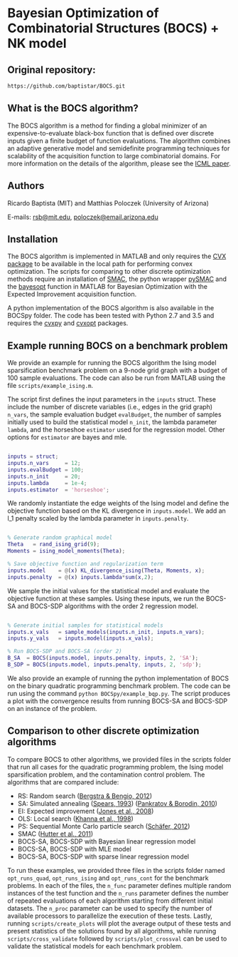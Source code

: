 # Bayesian Optimization of Combinatorial Structures (BOCS) + NK model

## Original repository:

```bash
https://github.com/baptistar/BOCS.git
```

## What is the BOCS algorithm?

The BOCS algorithm is a method for finding a global minimizer of an expensive-to-evaluate black-box function that is defined over discrete inputs given a finite budget of function evaluations. The algorithm combines an adaptive generative model and semidefinite programming techniques for scalability of the acquisition function to large combinatorial domains. For more information on the details of the algorithm, please see the [ICML paper](https://arxiv.org/abs/1806.08838).

## Authors

Ricardo Baptista (MIT) and Matthias Poloczek (University of Arizona)

E-mails: rsb@mit.edu, poloczek@email.arizona.edu

## Installation

The BOCS algorithm is implemented in MATLAB and only requires the [CVX package](http://cvxr.com/cvx/) to be available in the local path for performing convex optimization. The scripts for comparing to other discrete optimization methods require an installation of [SMAC](http://www.cs.ubc.ca/labs/beta/Projects/SMAC/), the python wrapper [pySMAC](https://github.com/tdomhan/pysmac) and the [bayesopt](https://www.mathworks.com/help/stats/bayesopt.html) function in MATLAB for Bayesian Optimization with the Expected Improvement acquisition function. 

A python implementation of the BOCS algorithm is also available in the BOCSpy folder. The code has been tested with Python 2.7 and 3.5 and requires the [cvxpy](http://www.cvxpy.org) and [cvxopt](http://cvxopt.org) packages.

## Example running BOCS on a benchmark problem

We provide an example for running the BOCS algorithm the Ising model sparsification benchmark problem on a 9-node grid graph with a budget of 100 sample evaluations. The code can also be run from MATLAB using the file `scripts/example_ising.m`.

The script first defines the input parameters in the `inputs` struct. These include the number of discrete variables (i.e., edges in the grid graph) `n_vars`, the sample evaluation budget `evalBudget`, the number of samples initially used to build the statistical model `n_init`, the lambda parameter `lambda`, and the horseshoe `estimator` used for the regression model. Other options for `estimator` are bayes and mle.

```Matlab

inputs = struct;
inputs.n_vars     = 12;
inputs.evalBudget = 100;
inputs.n_init     = 20;
inputs.lambda     = 1e-4;
inputs.estimator  = 'horseshoe';

```

We randomly instantiate the edge weights of the Ising model and define the objective function based on the KL divergence in `inputs.model`. We add an l_1 penalty scaled by the lambda parameter in `inputs.penalty`. 

```Matlab

% Generate random graphical model
Theta   = rand_ising_grid(9);
Moments = ising_model_moments(Theta);

% Save objective function and regularization term
inputs.model    = @(x) KL_divergence_ising(Theta, Moments, x);
inputs.penalty  = @(x) inputs.lambda*sum(x,2);

```

We sample the initial values for the statistical model and evaluate the objective function at these samples. Using these inputs, we run the BOCS-SA and BOCS-SDP algorithms with the order 2 regression model.

```Matlab

% Generate initial samples for statistical models
inputs.x_vals   = sample_models(inputs.n_init, inputs.n_vars);
inputs.y_vals   = inputs.model(inputs.x_vals);

% Run BOCS-SDP and BOCS-SA (order 2)
B_SA  = BOCS(inputs.model, inputs.penalty, inputs, 2, 'SA');
B_SDP = BOCS(inputs.model, inputs.penalty, inputs, 2, 'sdp');

```

We also provide an example of running the python implementation of BOCS on the binary quadratic programming benchmark problem. The code can be run using the command `python BOCSpy/example_bqp.py`. The script produces a plot with the convergence results from running BOCS-SA and BOCS-SDP on an instance of the problem. 

## Comparison to other discrete optimization algorithms

To compare BOCS to other algorithms, we provided files in the scripts folder that run all cases for the quadratic programming problem, the Ising model sparsification problem, and the contamination control problem. The algorithms that are compared include:

- RS: Random search ([Bergstra & Bengio, 2012](http://www.jmlr.org/papers/v13/bergstra12a.html))
- SA: Simulated annealing ([Spears, 1993](http://citeseerx.ist.psu.edu/viewdoc/summary?doi=10.1.1.52.6986)) ([Pankratov & Borodin, 2010](https://link.springer.com/chapter/10.1007/978-3-642-14186-7_19))
- EI: Expected improvement ([Jones et al., 2008](https://link.springer.com/article/10.1023/A:1008306431147))
- OLS: Local search ([Khanna et al., 1998](https://epubs.siam.org/doi/abs/10.1137/S0097539795286612))
- PS: Sequential Monte Carlo particle search ([Schäfer, 2012](https://dl.acm.org/citation.cfm?id=2414424))
- SMAC ([Hutter et al., 2011](https://dl.acm.org/citation.cfm?id=2177404))
- BOCS-SA, BOCS-SDP with Bayesian linear regression model
- BOCS-SA, BOCS-SDP with MLE model
- BOCS-SA, BOCS-SDP with sparse linear regression model

To run these examples, we provided three files in the scripts folder named `opt_runs_quad`, `opt_runs_ising` and `opt_runs_cont` for the benchmark problems. In each of the files, the `n_func` parameter defines multiple random instances of the test function and the `n_runs` parameter defines the number of repeated evaluations of each algorithm starting from different initial datasets. The `n_proc` parameter can be used to specify the number of available processors to parallelize the execution of these tests. Lastly, running `scripts/create_plots` will plot the average output of these tests and present statistics of the solutions found by all algorithms, while running `scripts/cross_validate` followed by `scripts/plot_crossval` can be used to validate the statistical models for each benchmark problem.
